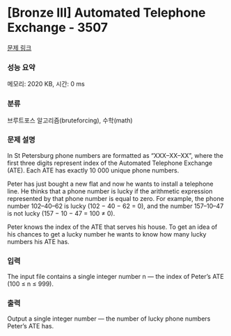 # [Bronze III] Automated Telephone Exchange - 3507 

[문제 링크](https://www.acmicpc.net/problem/3507) 

### 성능 요약

메모리: 2020 KB, 시간: 0 ms

### 분류

브루트포스 알고리즘(bruteforcing), 수학(math)

### 문제 설명

<p>In St Petersburg phone numbers are formatted as “XXX–XX–XX”, where the first three digits represent index of the Automated Telephone Exchange (ATE). Each ATE has exactly 10 000 unique phone numbers.</p>

<p>Peter has just bought a new flat and now he wants to install a telephone line. He thinks that a phone number is lucky if the arithmetic expression represented by that phone number is equal to zero. For example, the phone number 102–40–62 is lucky (102 − 40 − 62 = 0), and the number 157–10–47 is not lucky (157 − 10 − 47 = 100 ≠ 0).</p>

<p>Peter knows the index of the ATE that serves his house. To get an idea of his chances to get a lucky number he wants to know how many lucky numbers his ATE has.</p>

### 입력 

 <p>The input file contains a single integer number n — the index of Peter’s ATE (100 ≤ n ≤ 999).</p>

### 출력 

 <p>Output a single integer number — the number of lucky phone numbers Peter’s ATE has.</p>

